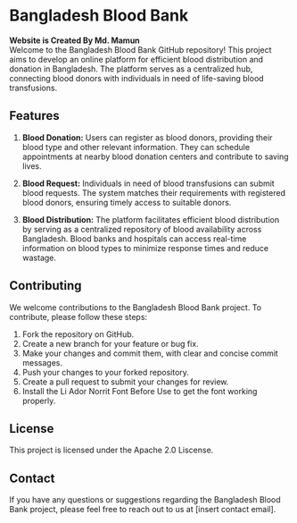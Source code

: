 # Bangladesh Blood Bank
**Website is Created By Md. Mamun** <br>
Welcome to the Bangladesh Blood Bank GitHub repository! This project aims to develop an online platform for efficient blood distribution and donation in Bangladesh. The platform serves as a centralized hub, connecting blood donors with individuals in need of life-saving blood transfusions.

## Features

1. **Blood Donation:** Users can register as blood donors, providing their blood type and other relevant information. They can schedule appointments at nearby blood donation centers and contribute to saving lives.

2. **Blood Request:** Individuals in need of blood transfusions can submit blood requests. The system matches their requirements with registered blood donors, ensuring timely access to suitable donors.

3. **Blood Distribution:** The platform facilitates efficient blood distribution by serving as a centralized repository of blood availability across Bangladesh. Blood banks and hospitals can access real-time information on blood types to minimize response times and reduce wastage.

## Contributing

We welcome contributions to the Bangladesh Blood Bank project. To contribute, please follow these steps:

1. Fork the repository on GitHub.
2. Create a new branch for your feature or bug fix.
3. Make your changes and commit them, with clear and concise commit messages.
4. Push your changes to your forked repository.
5. Create a pull request to submit your changes for review.
6. Install the Li Ador Norrit Font Before Use to get the font working properly.

## License

This project is licensed under the Apache 2.0 Liscense.

## Contact

If you have any questions or suggestions regarding the Bangladesh Blood Bank project, please feel free to reach out to us at [insert contact email].
